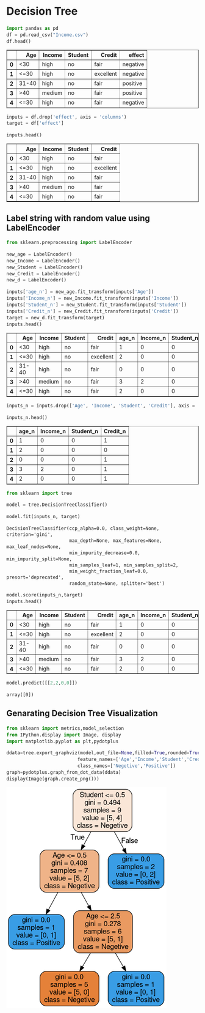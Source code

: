# Decision Tree


```python
import pandas as pd
df = pd.read_csv("Income.csv")
df.head()
```




<div>

<table border="1" class="dataframe">
  <thead>
    <tr style="text-align: right;">
      <th></th>
      <th>Age</th>
      <th>Income</th>
      <th>Student</th>
      <th>Credit</th>
      <th>effect</th>
    </tr>
  </thead>
  <tbody>
    <tr>
      <th>0</th>
      <td>&lt;30</td>
      <td>high</td>
      <td>no</td>
      <td>fair</td>
      <td>negative</td>
    </tr>
    <tr>
      <th>1</th>
      <td>&lt;=30</td>
      <td>high</td>
      <td>no</td>
      <td>excellent</td>
      <td>negative</td>
    </tr>
    <tr>
      <th>2</th>
      <td>31-40</td>
      <td>high</td>
      <td>no</td>
      <td>fair</td>
      <td>positive</td>
    </tr>
    <tr>
      <th>3</th>
      <td>&gt;40</td>
      <td>medium</td>
      <td>no</td>
      <td>fair</td>
      <td>positive</td>
    </tr>
    <tr>
      <th>4</th>
      <td>&lt;=30</td>
      <td>high</td>
      <td>no</td>
      <td>fair</td>
      <td>negative</td>
    </tr>
  </tbody>
</table>
</div>




```python
inputs = df.drop('effect', axis = 'columns')
target = df['effect']
```


```python
inputs.head()
```




<div>

<table border="1" class="dataframe">
  <thead>
    <tr style="text-align: right;">
      <th></th>
      <th>Age</th>
      <th>Income</th>
      <th>Student</th>
      <th>Credit</th>
    </tr>
  </thead>
  <tbody>
    <tr>
      <th>0</th>
      <td>&lt;30</td>
      <td>high</td>
      <td>no</td>
      <td>fair</td>
    </tr>
    <tr>
      <th>1</th>
      <td>&lt;=30</td>
      <td>high</td>
      <td>no</td>
      <td>excellent</td>
    </tr>
    <tr>
      <th>2</th>
      <td>31-40</td>
      <td>high</td>
      <td>no</td>
      <td>fair</td>
    </tr>
    <tr>
      <th>3</th>
      <td>&gt;40</td>
      <td>medium</td>
      <td>no</td>
      <td>fair</td>
    </tr>
    <tr>
      <th>4</th>
      <td>&lt;=30</td>
      <td>high</td>
      <td>no</td>
      <td>fair</td>
    </tr>
  </tbody>
</table>
</div>



## Label string with random value using LabelEncoder


```python
from sklearn.preprocessing import LabelEncoder
```


```python
new_age = LabelEncoder()
new_Income = LabelEncoder()
new_Student = LabelEncoder()
new_Credit = LabelEncoder()
new_d = LabelEncoder()
```


```python
inputs['age_n'] = new_age.fit_transform(inputs['Age'])
inputs['Income_n'] = new_Income.fit_transform(inputs['Income'])
inputs['Student_n'] = new_Student.fit_transform(inputs['Student'])
inputs['Credit_n'] = new_Credit.fit_transform(inputs['Credit'])
target = new_d.fit_transform(target)
inputs.head()
```




<div>

<table border="1" class="dataframe">
  <thead>
    <tr style="text-align: right;">
      <th></th>
      <th>Age</th>
      <th>Income</th>
      <th>Student</th>
      <th>Credit</th>
      <th>age_n</th>
      <th>Income_n</th>
      <th>Student_n</th>
      <th>Credit_n</th>
    </tr>
  </thead>
  <tbody>
    <tr>
      <th>0</th>
      <td>&lt;30</td>
      <td>high</td>
      <td>no</td>
      <td>fair</td>
      <td>1</td>
      <td>0</td>
      <td>0</td>
      <td>1</td>
    </tr>
    <tr>
      <th>1</th>
      <td>&lt;=30</td>
      <td>high</td>
      <td>no</td>
      <td>excellent</td>
      <td>2</td>
      <td>0</td>
      <td>0</td>
      <td>0</td>
    </tr>
    <tr>
      <th>2</th>
      <td>31-40</td>
      <td>high</td>
      <td>no</td>
      <td>fair</td>
      <td>0</td>
      <td>0</td>
      <td>0</td>
      <td>1</td>
    </tr>
    <tr>
      <th>3</th>
      <td>&gt;40</td>
      <td>medium</td>
      <td>no</td>
      <td>fair</td>
      <td>3</td>
      <td>2</td>
      <td>0</td>
      <td>1</td>
    </tr>
    <tr>
      <th>4</th>
      <td>&lt;=30</td>
      <td>high</td>
      <td>no</td>
      <td>fair</td>
      <td>2</td>
      <td>0</td>
      <td>0</td>
      <td>1</td>
    </tr>
  </tbody>
</table>
</div>




```python
inputs_n = inputs.drop(['Age', 'Income', 'Student', 'Credit'], axis = 'columns')
```


```python
inputs_n.head()
```




<div>

<table border="1" class="dataframe">
  <thead>
    <tr style="text-align: right;">
      <th></th>
      <th>age_n</th>
      <th>Income_n</th>
      <th>Student_n</th>
      <th>Credit_n</th>
    </tr>
  </thead>
  <tbody>
    <tr>
      <th>0</th>
      <td>1</td>
      <td>0</td>
      <td>0</td>
      <td>1</td>
    </tr>
    <tr>
      <th>1</th>
      <td>2</td>
      <td>0</td>
      <td>0</td>
      <td>0</td>
    </tr>
    <tr>
      <th>2</th>
      <td>0</td>
      <td>0</td>
      <td>0</td>
      <td>1</td>
    </tr>
    <tr>
      <th>3</th>
      <td>3</td>
      <td>2</td>
      <td>0</td>
      <td>1</td>
    </tr>
    <tr>
      <th>4</th>
      <td>2</td>
      <td>0</td>
      <td>0</td>
      <td>1</td>
    </tr>
  </tbody>
</table>
</div>




```python
from sklearn import tree
```


```python
model = tree.DecisionTreeClassifier()
```


```python
model.fit(inputs_n, target)
```




    DecisionTreeClassifier(ccp_alpha=0.0, class_weight=None, criterion='gini',
                           max_depth=None, max_features=None, max_leaf_nodes=None,
                           min_impurity_decrease=0.0, min_impurity_split=None,
                           min_samples_leaf=1, min_samples_split=2,
                           min_weight_fraction_leaf=0.0, presort='deprecated',
                           random_state=None, splitter='best')




```python
model.score(inputs_n,target)
inputs.head()
```




<div>

<table border="1" class="dataframe">
  <thead>
    <tr style="text-align: right;">
      <th></th>
      <th>Age</th>
      <th>Income</th>
      <th>Student</th>
      <th>Credit</th>
      <th>age_n</th>
      <th>Income_n</th>
      <th>Student_n</th>
      <th>Credit_n</th>
    </tr>
  </thead>
  <tbody>
    <tr>
      <th>0</th>
      <td>&lt;30</td>
      <td>high</td>
      <td>no</td>
      <td>fair</td>
      <td>1</td>
      <td>0</td>
      <td>0</td>
      <td>1</td>
    </tr>
    <tr>
      <th>1</th>
      <td>&lt;=30</td>
      <td>high</td>
      <td>no</td>
      <td>excellent</td>
      <td>2</td>
      <td>0</td>
      <td>0</td>
      <td>0</td>
    </tr>
    <tr>
      <th>2</th>
      <td>31-40</td>
      <td>high</td>
      <td>no</td>
      <td>fair</td>
      <td>0</td>
      <td>0</td>
      <td>0</td>
      <td>1</td>
    </tr>
    <tr>
      <th>3</th>
      <td>&gt;40</td>
      <td>medium</td>
      <td>no</td>
      <td>fair</td>
      <td>3</td>
      <td>2</td>
      <td>0</td>
      <td>1</td>
    </tr>
    <tr>
      <th>4</th>
      <td>&lt;=30</td>
      <td>high</td>
      <td>no</td>
      <td>fair</td>
      <td>2</td>
      <td>0</td>
      <td>0</td>
      <td>1</td>
    </tr>
  </tbody>
</table>
</div>




```python
model.predict([[2,2,0,0]])
```




    array([0])



## Genarating Decision Tree Visualization


```python
from sklearn import metrics,model_selection
from IPython.display import Image, display
import matplotlib.pyplot as plt,pydotplus
```


```python
ddata=tree.export_graphviz(model,out_file=None,filled=True,rounded=True,
                          feature_names=['Age','Income','Student','Credit'],
                          class_names=['Negetive','Positive'])
graph=pydotplus.graph_from_dot_data(ddata)
display(Image(graph.create_png()))
```


![png](output_17_0.png)



```python

```

